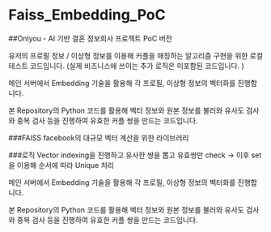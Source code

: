 # Faiss_Embedding_PoC

##Onlyou - AI 기반 결혼 정보회사 프로젝트 PoC 버전

유저의 프로필 정보 / 이상형 정보를 이용해 커플을 매칭하는 알고리즘 구현을 위한 로컬 테스트 코드입니다. (실제 비즈니스에 쓰이는 추가 로직은 미포함된 코드입니다. )

메인 서버에서 Embedding 기술을 활용해 각 프로필, 이상형 정보의 벡터화를 진행합니다.

본 Repository의 Python 코드를 활용해 벡터 정보와 원본 정보를 불러와 유사도 검사와 중복 검사 등을 진행하여 유효한 커플 쌍을 만드는 코드입니다.

###FAISS
facebook의 대규모 벡터 계산을 위한 라이브러리

###로직
Vector indexing을 진행하고 유사한 쌍을 뽑고 유효쌍만 check -> 이후 set을 이용해 순서에 따라 Unique 처리

메인 서버에서 Embedding 기술을 활용해 각 프로필, 이상형 정보의 벡터화를 진행합니다.

본 Repository의 Python 코드를 활용해 벡터 정보와 원본 정보를 불러와 유사도 검사와 중복 검사 등을 진행하여 유효한 커플 쌍을 만드는 코드입니다.
